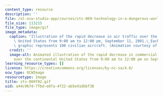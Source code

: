 ```yaml
---
content_type: resource
description: ''
file: /ol-ocw-studio-app/courses/sts-069-technology-in-a-dangerous-world-fall-2002/a44c967d7fbde8fa4f22ab5e41dbbf38_sts-069f02.gif
file_size: 113215
file_type: image/gif
image_metadata:
  caption: "Illustration of the rapid decrease in air traffic over the continental\
    \ United States from 9:00 am to 12:00 pm, September 11, 2001.\_Each plane in the\
    \ graphic represents 100 civilian aircraft. (Animation courtesy of Daniel Bersak.)"
  credit: ''
  image-alt: Animated illustration of the rapid decrease in commercial air traffic
    over the continental United States from 9:00 am to 12:00 pm on September 11, 2001.
learning_resource_types: []
license: https://creativecommons.org/licenses/by-nc-sa/4.0/
ocw_type: OCWImage
resourcetype: Image
title: sts-069f02.gif
uid: a44c967d-7fbd-e8fa-4f22-ab5e41dbbf38
---
```

